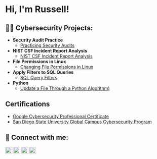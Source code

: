 <h1>Hi, I'm Russell! 
<h2>👨‍💻 Cybersecurity Projects:</h2>

- <b>Security Audit Practice</b>
  - [Practicing Security Audits](https://github.com/russelllumaban/SecurityAuditLab)
- <b>NIST CSF Incident Report Analysis</b>
  - [NIST CSF Incident Report Analysis](https://github.com/russelllumaban/NIST-CSF-Incident-Report-Analysis)
- <b>File Permissions in Linux</b>
  - [Changing File Permissions in Linux](https://github.com/russelllumaban/FilePermissionsInLinux)
- <b>Apply Filters to SQL Queries</b>
  - [SQL Query Filters](https://github.com/russelllumaban/SQLfilters)
- <b>Python</b>
  - [Update a File Through a Python Algorithm)](https://github.com/russelllumaban/Python)

<h2>Certifications</h2>

- [Google Cybersecurity Professional Certificate](https://www.youtube.com/watch?v=a83ASGn_V_s)
- [San Diego State University Global Campus Cybersecurity Program](https://github.com/russelllumaban/SDSUcertificate)

<h2> 🤳 Connect with me:</h2>

[<img align="left" alt="JoshMadakor | YouTube" width="22px" src="https://cdn.jsdelivr.net/npm/simple-icons@v3/icons/youtube.svg" />][youtube]
[<img align="left" alt="JoshMadakor | Twitter" width="22px" src="https://cdn.jsdelivr.net/npm/simple-icons@v3/icons/twitter.svg" />][twitter]
[<img align="left" alt="JoshMadakor | LinkedIn" width="22px" src="https://cdn.jsdelivr.net/npm/simple-icons@v3/icons/linkedin.svg" />][linkedin]
[<img align="left" alt="JoshMadakor | Instagram" width="22px" src="https://cdn.jsdelivr.net/npm/simple-icons@v3/icons/instagram.svg" />][instagram]

[twitter]: https://twitter.com/joshmadakor
[youtube]: https://www.youtube.com/c/joshmadakor
[instagram]: https://www.instagram.com/joshmadakor/
[linkedin]: https://linkedin.com/in/joshmadakor

<!--
**joshmadakor1/joshmadakor1** is a ✨ _special_ ✨ repository because its `README.md` (this file) appears on your GitHub profile.

Here are some ideas to get you started:

- 🔭 I’m currently working on ...
- 🌱 I’m currently learning ...
- 👯 I’m looking to collaborate on ...
- 🤔 I’m looking for help with ...
- 💬 Ask me about ...
- 📫 How to reach me: ...
- 😄 Pronouns: ...
- ⚡ Fun fact: ...
-->
